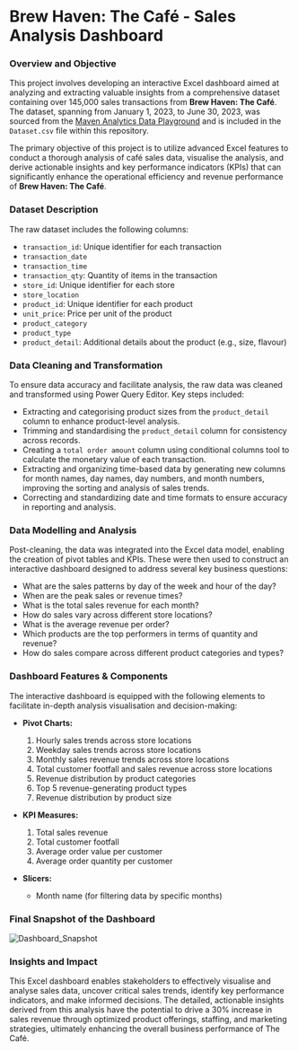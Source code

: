# Brew Haven: The Café - Sales Analysis Dashboard

### Overview and Objective
This project involves developing an interactive Excel dashboard aimed at analyzing and extracting valuable insights from a comprehensive dataset containing over 145,000 sales transactions from **Brew Haven: The Café**. The dataset, spanning from January 1, 2023, to June 30, 2023, was sourced from the [Maven Analytics Data Playground](https://mavenanalytics.io/data-playground?pageSize=all) and is included in the `Dataset.csv` file within this repository.

The primary objective of this project is to utilize advanced Excel features to conduct a thorough analysis of café sales data, visualise the analysis, and derive actionable insights and key performance indicators (KPIs) that can significantly enhance the operational efficiency and revenue performance of **Brew Haven: The Café**.


### Dataset Description
The raw dataset includes the following columns:
- `transaction_id`: Unique identifier for each transaction
- `transaction_date`
- `transaction_time`
- `transaction_qty`: Quantity of items in the transaction
- `store_id`: Unique identifier for each store
- `store_location`
- `product_id`: Unique identifier for each product
- `unit_price`: Price per unit of the product
- `product_category`
- `product_type`
- `product_detail`: Additional details about the product (e.g., size, flavour)


### Data Cleaning and Transformation
To ensure data accuracy and facilitate analysis, the raw data was cleaned and transformed using Power Query Editor. Key steps included:
- Extracting and categorising product sizes from the `product_detail` column to enhance product-level analysis.
- Trimming and standardising the `product_detail` column for consistency across records.
- Creating a `total order amount` column using conditional columns tool to calculate the monetary value of each transaction.
- Extracting and organizing time-based data by generating new columns for month names, day names, day numbers, and month numbers, improving the sorting and analysis of sales trends.
- Correcting and standardizing date and time formats to ensure accuracy in reporting and analysis.


### Data Modelling and Analysis
Post-cleaning, the data was integrated into the Excel data model, enabling the creation of pivot tables and KPIs. These were then used to construct an interactive dashboard designed to address several key business questions:
- What are the sales patterns by day of the week and hour of the day?
- When are the peak sales or revenue times?
- What is the total sales revenue for each month?
- How do sales vary across different store locations?
- What is the average revenue per order?
- Which products are the top performers in terms of quantity and revenue?
- How do sales compare across different product categories and types?


### Dashboard Features & Components
The interactive dashboard is equipped with the following elements to facilitate in-depth analysis visualisation and decision-making:
- **Pivot Charts:**
  1. Hourly sales trends across store locations
  2. Weekday sales trends across store locations
  3. Monthly sales revenue trends across store locations
  4. Total customer footfall and sales revenue across store locations
  5. Revenue distribution by product categories
  6. Top 5 revenue-generating product types
  7. Revenue distribution by product size

- **KPI Measures:**
  1. Total sales revenue
  2. Total customer footfall
  3. Average order value per customer
  4. Average order quantity per customer

- **Slicers:**
  - Month name (for filtering data by specific months)


### Final Snapshot of the Dashboard
![Dashboard_Snapshot](https://github.com/bhavdipzala/Coffee_Shop_Sales_Analysis_Excel_Dashboard/blob/main/dashboard_snapshot.jpg)


### Insights and Impact

This Excel dashboard enables stakeholders to effectively visualise and analyse sales data, uncover critical sales trends, identify key performance indicators, and make informed decisions. The detailed, actionable insights derived from this analysis have the potential to drive a 30% increase in sales revenue through optimized product offerings, staffing, and marketing strategies, ultimately enhancing the overall business performance of The Café.
